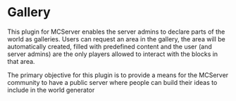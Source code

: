 Gallery
=======

This plugin for MCServer enables the server admins to declare parts of the world as galleries. Users can request an area in the gallery, the area will be automatically created, filled with predefined content and the user (and server admins) are the only players allowed to interact with the blocks in that area.

The primary objective for this plugin is to provide a means for the MCServer community to have a public server where people can build their ideas to include in the world generator
